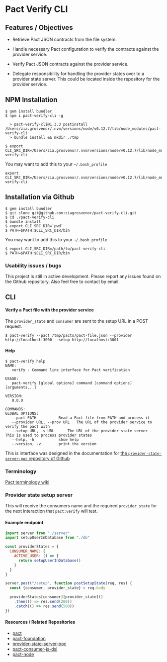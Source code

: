 # Pact Verify CLI

## Features / Objectives

- Retrieve Pact JSON contracts from the file system.

- Handle necessary Pact configuration to verify the contracts against the provider service.

- Verify Pact JSON contracts against the provider service.

- Delegate responsibility for handling the provider states over to a provider state server. This could be located inside the repository for the provider service.

## NPM Installation
    $ gem install bundler
    $ npm i pact-verify-cli -g

      > pact-verify-cli@1.3.3 postinstall /Users/zia.grosvenor/.nvm/versions/node/v0.12.7/lib/node_modules/pact-verify-cli
      > bundle install && mkdir ./tmp

    $ export CLI_SRC_DIR=/Users/zia.grosvenor/.nvm/versions/node/v0.12.7/lib/node_modules/pact-verify-cli

You may want to add this to your `~/.bash_profile`

    export CLI_SRC_DIR=/Users/zia.grosvenor/.nvm/versions/node/v0.12.7/lib/node_modules/pact-verify-cli

## Installation via Github
    $ gem install bundler
    $ git clone git@github.com:ziagrosvenor/pact-verify-cli.git
    $ cd ./pact-verify-cli
    $ bundle install
    $ export CLI_SRC_DIR=`pwd`
    $ PATH=$PATH:$CLI_SRC_DIR/bin

You may want to add this to your `~/.bash_profile`

    $ export CLI_SRC_DIR=/path/to/pact-verify-cli
    $ PATH=$PATH:$CLI_SRC_DIR/bin

### Usability issues / bugs
This project is still in active development. Please report any issues found on the Github repository. Also feel free to contact by email.

## CLI

#### Verify a Pact file with the provider service
The `provider_state` and `consumer` are sent to the setup URL in a POST request.

    $ pact-verify --pact /tmp/pacts/pact-file.json --provider http://localhost:3000 --setup http://localhost:3001

#### Help

    $ pact-verify help
    NAME:
       verify - Command line interface for Pact verification

    USAGE:
       pact-verify [global options] command [command options] [arguments...]

    VERSION:
       0.0.0

    COMMANDS:
    GLOBAL OPTIONS:
       --pact PATH			Read a Pact file from PATH and process it
       --provider URL, --prov URL	The URL of the provider service to verify the pact with
       --setup URL, -s URL		The URL of the provider state server - This is used to process provider states
       --help, -h			show help
       --version, -v		print the version


This is interface was designed in the documentation for [the `provider-state-server-poc` repository of Github](https://github.com/bethesque/provider-state-server-poc)

### Terminology
[Pact terminology wiki](https://github.com/realestate-com-au/pact/wiki/Terminology)

### Provider state setup server
This will receive the consumers name and the required `provider_state` for the next interaction that `pact:verify` will test.

#### Example endpoint
```javascript
import server from "./server"
import setupUserInDatabase from "./db"

const providerStates = {
  CONSUMER_NAME: {
    ACTIVE_USER: () => {
      return setupUserInDatabase()
    }
  }
}

server.post("/setup", function postSetupState(req, res) {
  const {consumer, provider_state} = req.body

  providerStates[consumer][provider_state]()
    .then(() => res.send(200))
    .catch(() => res.send(500))
})
```

#### Resources / Related Repositories
- [pact](https://github.com/realestate-com-au/pact)
- [pact-foundation](https://github.com/pact-foundation)
- [provider-state-server-poc](https://github.com/bethesque/provider-state-server-poc)
- [pact-consumer-js-dsl](https://github.com/DiUS/pact-consumer-js-dsl)
- [pact-node](https://github.com/pact-foundation/pact-node)

